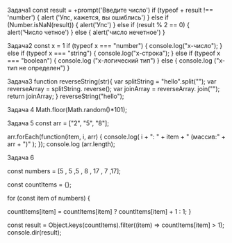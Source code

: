 Задача1
const result = +prompt('Введите число')
if (typeof + result !== 'number') {
  alert ('Упс, кажется, вы ошиблись')
} else if (Number.isNaN(result)) {
  alert('Упс')
} else if (result % 2 == 0) {
  alert('Число четное')
} else  {
  alert('число нечетное')
}


Задача2
const x = 1
if (typeof x === "number")
  {
  console.log("x-число");
}
else if (typeof x === "string") {
  console.log("x-строка");
}
else if (typeof x === "boolean") {
  console.log ("x-логический тип")
}
 else {
  console.log ("x-тип не определен")
 }

Задача3
function reverseString(str){
  var splitString = "hello".split("");
  var reverseArray = splitString. reverse();
  var joinArray = reverseArray. join("");
 return joinArray;
 }
 reverseString("hello");

Задача 4
Math.floor(Math.random()*101);

Задача 5
const arr = ["2", "5", "8"];

 arr.forEach(function(item, i, arr) {
   console.log( i + ": " + item + " (массив:" + arr + ")" );
 });
 console.log (arr.length);

 Задача 6

const numbers = [5 , 5 ,5 , 8 , 17 , 7 ,17]; 

const countItems = {}; 

for (const item of numbers) {
  
  countItems[item] = countItems[item] ? countItems[item] + 1 : 1;
}

const result = Object.keys(countItems).filter((item) => countItems[item] > 1);
console.dir(result); 


